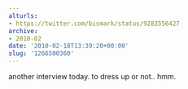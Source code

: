 ```yaml
---
alturls:
- https://twitter.com/bismark/status/9283556427
archive:
- 2010-02
date: '2010-02-18T13:39:20+00:00'
slug: '1266500360'
---
```


another interview today.  to dress up or not.. hmm.

